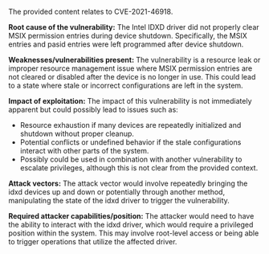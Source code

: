 The provided content relates to CVE-2021-46918.

**Root cause of the vulnerability:** The Intel IDXD driver did not properly clear MSIX permission entries during device shutdown. Specifically, the MSIX entries and pasid entries were left programmed after device shutdown.

**Weaknesses/vulnerabilities present:** The vulnerability is a resource leak or improper resource management issue where MSIX permission entries are not cleared or disabled after the device is no longer in use. This could lead to a state where stale or incorrect configurations are left in the system.

**Impact of exploitation:** The impact of this vulnerability is not immediately apparent but could possibly lead to issues such as:
*   Resource exhaustion if many devices are repeatedly initialized and shutdown without proper cleanup.
*   Potential conflicts or undefined behavior if the stale configurations interact with other parts of the system.
*   Possibly could be used in combination with another vulnerability to escalate privileges, although this is not clear from the provided context.

**Attack vectors:** The attack vector would involve repeatedly bringing the idxd devices up and down or potentially through another method, manipulating the state of the idxd driver to trigger the vulnerability.

**Required attacker capabilities/position:** The attacker would need to have the ability to interact with the idxd driver, which would require a privileged position within the system. This may involve root-level access or being able to trigger operations that utilize the affected driver.